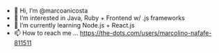 - 👋 Hi, I’m @marcoanicosta
- 👀 I’m interested in Java, Ruby + Frontend w/ .js frameworks
- 🌳 I’m currently learning Node.js + React.js
- 📫 How to reach me ... https://the-dots.com/users/marcolino-nafafe-811511

<!---
marcoanicosta/marcoanicosta is a ✨ special ✨ repository because its `README.md` (this file) appears on your GitHub profile.
You can click the Preview link to take a look at your changes.
--->
